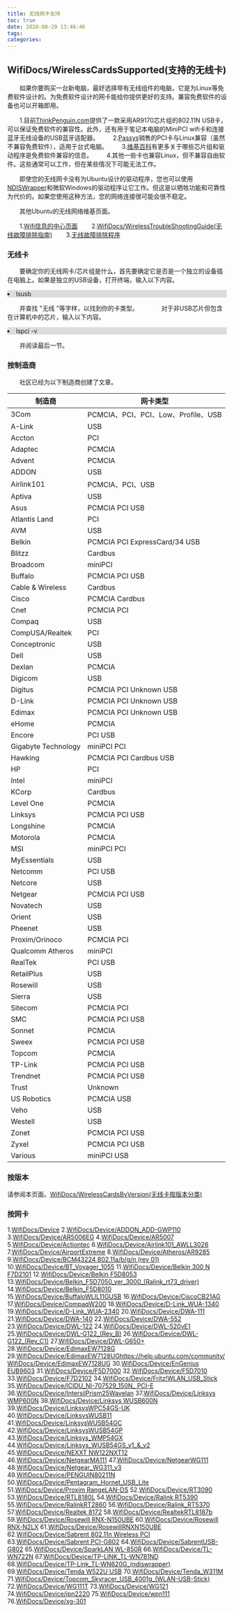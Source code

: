 ```yaml
---
title: 无线网卡支持
toc: true
date: 2020-08-29 13:48:46
tags:
categories:
---
```






## WifiDocs/WirelessCardsSupported(支持的无线卡)

　　如果你要购买一台新电脑，最好选择带有无线组件的电脑，它是为Linux等免费软件设计的。为免费软件设计的网卡能给你提供更好的支持。兼容免费软件的设备也可以开箱即用。

　　1.目前[ThinkPenguin.com](http://thinkpenguin.com/)提供了一款采用AR9170芯片组的802.11N USB卡，可以保证免费软件的兼容性。此外，还有用于笔记本电脑的MiniPCI wifi卡和连接蓝牙无线设备的USB蓝牙适配器。
　　2.[Passys](http://www.passys.nl/wirelessnetwork)销售的PCI卡与Linux兼容（虽然不兼容免费软件），适用于台式电脑。
　　3.[维基百科](http://en.wikipedia.org/wiki/Comparison_of_open_source_wireless_drivers)有更多关于哪些芯片组和驱动程序是免费软件兼容的信息。
　　4.其他一些卡也兼容Linux，但不兼容自由软件。这些通常可以工作，但在某些情况下可能无法工作。

　　即使您的无线网卡没有为Ubuntu设计的驱动程序，您也可以使用[NDISWrapper](http://ndiswrapper.sourceforge.net/)和微软Windows的驱动程序让它工作。但这是以牺牲功能和可靠性为代价的。如果您使用这种方法，您的网络连接很可能会很不稳定。

　　其他Ubuntu的无线网络维基页面。

　　1.[Wifi信息的中心页面](https://help.ubuntu.com/community/WifiDocs)
　　2.[WifiDocs/WirelessTroubleShootingGuide(无线故障排除指南)](https://help.ubuntu.com/community/WifiDocs/WirelessTroubleShootingGuide)
　　3.[无线故障排除程序](https://help.ubuntu.com/community/WirelessTroubleshootingProcedure)

### 无线卡
　　要确定你的无线网卡/芯片组是什么，首先要确定它是否是一个独立的设备插在电脑上。如果是独立的USB设备，打开终端，输入以下内容。

<li style="background:	#DCDCDC">lsusb</li>

　　并查找 "无线 "等字样，以找到你的卡类型。　　
　　对于非USB芯片但包含在计算机中的芯片，输入以下内容。

<li style="background:	#DCDCDC">lspci -v</li>

　　并阅读最后一节。

### 按制造商
　　社区已经为以下制造商创建了文章。


 | 制造商 | 网卡类型  |
 | ----  | -------- |
 | 3Com  | PCMCIA、PCI、PCI、Low、Profile、USB |
 | A-Link | USB |
 | Accton | PCI |
 | Adaptec | PCMCIA |
 | Advent | PCMCIA |
 | ADDON | USB |
 | Airlink101 | PCMCIA、PCI、USB |
 | Aptiva | USB |
 | Asus | PCMCIA PCI USB |
 | Atlantis Land | PCI
 | AVM | USB |
 | Belkin | PCMCIA PCI ExpressCard/34 USB |
 | Blitzz | Cardbus |
 | Broadcom | miniPCI |
 | Buffalo | PCMCIA PCI USB |
 | Cable & Wireless | Cardbus
 | Cisco | PCMCIA Cardbus |
 | Cnet | PCMCIA PCI |
 | Compaq | USB |
 | CompUSA/Realtek | PCI |
 | Conceptronic | USB
 | Dell | USB |
 | Dexlan | PCMCIA |
 | Digicom | USB |
 | Digitus | PCMCIA PCI Unknown USB |
 | D-Link | PCMCIA PCI Unknown USB |
 | Edimax | PCMCIA PCI Unknown USB |
 | eHome | PCMCIA |
 | Encore | PCI USB |
 | Gigabyte Technology | miniPCI PCI |
 | Hawking | PCMCIA PCI Cardbus USB |
 | HP | PCI |
 | Intel | miniPCI |
 | KCorp | Cardbus |
 | Level One | PCMCIA |
 | Linksys | PCMCIA PCI USB |
 | Longshine | PCMCIA |
 | Motorola | PCMCIA
 | MSI | miniPCI PCI |
 | MyEssentials | USB |
 | Netcomm | PCI USB |
 | Netcore | USB |
 | Netgear | PCMCIA PCI USB |
 | Novatech | USB |
 | Orient | USB |
 | Pheenet | USB |
 | Proxim/Orinoco | PCMCIA PCI |
 | Qualcomm Atheros | miniPCI |
 | RealTek | PCI USB |
 | RetailPlus | USB |
 | Rosewill | USB |
 | Sierra | USB |
 | Sitecom | PCMCIA PCI |
 | SMC | PCMCIA PCI USB |
 | Sonnet | PCMCIA |
 | Sweex | PCMCIA PCI USB |
 | Topcom | PCMCIA |
 | TP-Link | PCMCIA PCI USB |
 | Trendnet | PCMCIA PCI USB |
 | Trust | Unknown |
 | US Robotics | PCMCIA USB |
 | Veho | USB |
 | Westell | USB |
 | Zonet | PCMCIA PCI USB |
 | Zyxel | PCMCIA PCI USB |
 | Various | miniPCI USB |


### 按版本
请参阅本页面。[WifiDocs/WirelessCardsByVersion(无线卡按版本分类)](https://help.ubuntu.com/community/WifiDocs/WirelessCardsByVersion)

### 按网卡

1.[WifiDocs/Device](https://help.ubuntu.com/community/WifiDocs/Device)
2.[WifiDocs/Device/ADDON_ADD-GWP110](https://help.ubuntu.com/community/WifiDocs/Device/ADDON_ADD-GWP110)
3.[WifiDocs/Device/AR5006EG](https://help.ubuntu.com/community/WifiDocs/Device/AR5006EG)
4.[WifiDocs/Device/AR5007](https://help.ubuntu.com/community/WifiDocs/Device/Actiontec)
5.[WifiDocs/Device/Actiontec](https://help.ubuntu.com/community/WifiDocs/Device/Actiontec)
6.[WifiDocs/Device/Airlink101_AWLL3026](https://help.ubuntu.com/community/WifiDocs/Device/Airlink101_AWLL3026)
7.[WifiDocs/Device/AirportExtreme](https://help.ubuntu.com/community/WifiDocs/Device/AirportExtreme)
8.[WifiDocs/Device/Atheros/AR9285](https://help.ubuntu.com/community/WifiDocs/Device/Atheros/AR9285)
9.[WifiDocs/Device/BCM43224 802.11a/b/g/n (rev 01)](https://help.ubuntu.com/community/WifiDocs/Device/BCM43224%20802.11a/b/g/n%20%28rev%2001%29)
10.[WifiDocs/Device/BT_Voyager_1055](https://help.ubuntu.com/community/WifiDocs/Device/BT_Voyager_1055)
11.[WifiDocs/Device/Belkin 300 N F7D2101](https://help.ubuntu.com/community/WifiDocs/Device/Belkin%20300%20N%20F7D2101)
12.[WifiDocs/Device/Belkin F5D8053](https://help.ubuntu.com/community/WifiDocs/Device/Belkin%20F5D8053)
13.[WifiDocs/Device/Belkin_F5D7050_ver_3000_(Ralink_rt73_driver)](https://help.ubuntu.com/community/WifiDocs/Device/Belkin_F5D7050_ver_3000_%28Ralink_rt73_driver%29)
14.[WifiDocs/Device/Belkin_F5D8010](https://help.ubuntu.com/community/WifiDocs/Device/Belkin_F5D8010)
15.[WifiDocs/Device/BuffaloWLIL11GUSB](https://help.ubuntu.com/community/WifiDocs/Device/BuffaloWLIL11GUSB)
16.[WifiDocs/Device/CiscoCB21AG](https://help.ubuntu.com/community/WifiDocs/Device/CiscoCB21AG)
17.[WifiDocs/Device/CompaqW200](https://help.ubuntu.com/community/WifiDocs/Device/CompaqW200)
18.[WifiDocs/Device/D-Link_WUA-1340](https://help.ubuntu.com/community/WifiDocs/Device/D-Link_WUA-1340)
19.[WifiDocs/Device/D-Link_WUA-2340](https://help.ubuntu.com/community/WifiDocs/Device/D-Link_WUA-2340)
20.[WifiDocs/Device/DWA-111](https://help.ubuntu.com/community/WifiDocs/Device/DWA-111)
21.[WifiDocs/Device/DWA-140](https://help.ubuntu.com/community/WifiDocs/Device/DWA-140)
22.[WifiDocs/Device/DWA-552](https://help.ubuntu.com/community/WifiDocs/Device/DWA-552)
23.[WifiDocs/Device/DWL-122](https://help.ubuntu.com/community/WifiDocs/Device/DWL-122)
24.[WifiDocs/Device/DWL-520vE1](https://help.ubuntu.com/community/WifiDocs/Device/DWL-520vE1)
25.[WifiDocs/Device/DWL-G122_(Rev_B)](https://help.ubuntu.com/community/WifiDocs/Device/DWL-G122_%28Rev_B%29)
26.[WifiDocs/Device/DWL-G122_(Rev_C1)](https://help.ubuntu.com/community/WifiDocs/Device/DWL-G122_%28Rev_C1%29)
27.[WifiDocs/Device/DWL-G650+](https://help.ubuntu.com/community/WifiDocs/Device/DWL-G650%2B)
28.[WifiDocs/Device/EdimaxEW7128G](https://help.ubuntu.com/community/WifiDocs/Device/EdimaxEW7128G)
29.[WifiDocs/Device/EdimaxEW7128UG]()https://help.ubuntu.com/community/WifiDocs/Device/EdimaxEW7128UG
30.[WifiDocs/Device/EnGenius EUB9603](https://help.ubuntu.com/community/WifiDocs/Device/EnGenius%20EUB9603)
31.[WifiDocs/Device/F5D7000](https://help.ubuntu.com/community/WifiDocs/Device/F5D7000)
32.[WifiDocs/Device/F5D7010](https://help.ubuntu.com/community/WifiDocs/Device/F5D7010)
33.[WifiDocs/Device/F7D2102](https://help.ubuntu.com/community/WifiDocs/Device/F7D2102)
34.[WifiDocs/Device/Fritz!WLAN_USB_Stick](https://help.ubuntu.com/community/WifiDocs/Device/Fritz%21WLAN_USB_Stick)
35.[WifiDocs/Device/ICIDU_NI-707529_150N_ PCI-E](https://help.ubuntu.com/community/WifiDocs/Device/ICIDU_NI-707529_150N_%20PCI-E)
36.[WifiDocs/Device/IntersilPrism25Wavelan](https://help.ubuntu.com/community/WifiDocs/Device/IntersilPrism25Wavelan)
37.[WifiDocs/Device/Linksys WMP600N](https://help.ubuntu.com/community/WifiDocs/Device/Linksys%20WMP600N)
38.[WifiDocs/Device/Linksys WUSB600N](https://help.ubuntu.com/community/WifiDocs/Device/Linksys%20WUSB600N)
39.[WifiDocs/Device/LinksysWPC54GS-UK](https://help.ubuntu.com/community/WifiDocs/Device/LinksysWPC54GS-UK)
40.[WifiDocs/Device/LinksysWUSB11](https://help.ubuntu.com/community/WifiDocs/Device/LinksysWUSB11)
41.[WifiDocs/Device/LinksysWUSB54GC](https://help.ubuntu.com/community/WifiDocs/Device/LinksysWUSB54GC)
42.[WifiDocs/Device/LinksysWUSB54GP](https://help.ubuntu.com/community/WifiDocs/Device/LinksysWUSB54GP)
43.[WifiDocs/Device/Linksys_WMP54GX](https://help.ubuntu.com/community/WifiDocs/Device/Linksys_WMP54GX)
44.[WifiDocs/Device/Linksys_WUSB54GS_v1_&_v2](https://help.ubuntu.com/community/WifiDocs/Device/Linksys_WUSB54GS_v1_%26_v2)
45.[WifiDocs/Device/NEXXT NW122NXT12](https://help.ubuntu.com/community/WifiDocs/Device/NEXXT%20NW122NXT12)
46.[WifiDocs/Device/NetgearMA111](https://help.ubuntu.com/community/WifiDocs/Device/NetgearMA111)
47.[WifiDocs/Device/NetgearWG111](https://help.ubuntu.com/community/WifiDocs/Device/NetgearWG111)
48.[WifiDocs/Device/Netgear_WG311_v3](https://help.ubuntu.com/community/WifiDocs/Device/Netgear_WG311_v3)
49.[WifiDocs/Device/PENGUIN80211N](https://help.ubuntu.com/community/WifiDocs/Device/PENGUIN80211N)
50.[WifiDocs/Device/Pentagram_Hornet_USB_Lite](https://help.ubuntu.com/community/WifiDocs/Device/Pentagram_Hornet_USB_Lite)
51.[WifiDocs/Device/Proxim RangeLAN-DS](https://help.ubuntu.com/community/WifiDocs/Device/Proxim%20RangeLAN-DS)
52.[WifiDocs/Device/RT3090](https://help.ubuntu.com/community/WifiDocs/Device/RT3090)
53.[WifiDocs/Device/RTL8180L](https://help.ubuntu.com/community/WifiDocs/Device/RTL8180L)
54.[WifiDocs/Device/Ralink RT5390](https://help.ubuntu.com/community/WifiDocs/Device/Ralink%20RT5390)
55.[WifiDocs/Device/RalinkRT2860](https://help.ubuntu.com/community/WifiDocs/Device/RalinkRT2860)
56.[WifiDocs/Device/Ralink_RT5370](https://help.ubuntu.com/community/WifiDocs/Device/Ralink_RT5370)
57.[WifiDocs/Device/Realtek 8172](https://help.ubuntu.com/community/WifiDocs/Device/Realtek%208172)
58.[WifiDocs/Device/RealtekRTL8187b](https://help.ubuntu.com/community/WifiDocs/Device/RealtekRTL8187b)
59.[WifiDocs/Device/Rosewill RNX-N150UBE](https://help.ubuntu.com/community/WifiDocs/Device/Rosewill%20RNX-N150UBE)
60.[WifiDocs/Device/Rosewill RNX-N2LX](https://help.ubuntu.com/community/WifiDocs/Device/Rosewill%20RNX-N2LX)
61.[WifiDocs/Device/RosewillRNXN150UBE](https://help.ubuntu.com/community/WifiDocs/Device/RosewillRNXN150UBE)
62.[WifiDocs/Device/Sabrent 802.11n Wireless PCI](https://help.ubuntu.com/community/WifiDocs/Device/Sabrent%20802.11n%20Wireless%20PCI)
63.[WifiDocs/Device/Sabrent PCI-G802](https://help.ubuntu.com/community/WifiDocs/Device/Sabrent%20PCI-G802)
64.[WifiDocs/Device/SabrentUSB-G802](https://help.ubuntu.com/community/WifiDocs/Device/SabrentUSB-G802)
65.[WifiDocs/Device/SparkLAN WL-850R](https://help.ubuntu.com/community/WifiDocs/Device/SparkLAN%20WL-850R)
66.[WifiDocs/Device/TL-WN722N](https://help.ubuntu.com/community/WifiDocs/Device/TL-WN722N)
67.[WifiDocs/Device/TP-LINK_TL-WN781ND](https://help.ubuntu.com/community/WifiDocs/Device/TP-LINK_TL-WN781ND)
68.[WifiDocs/Device/TP-Link_TL-WN620G_(ndiswrapper)](https://help.ubuntu.com/community/WifiDocs/Device/TP-Link_TL-WN620G_%28ndiswrapper%29)
69.[WifiDocs/Device/Tenda W522U USB](https://help.ubuntu.com/community/WifiDocs/Device/Tenda%20W522U%20USB)
70.[WifiDocs/Device/Tenda_W311M](https://help.ubuntu.com/community/WifiDocs/Device/Tenda_W311M)
71.[WifiDocs/Device/Topcom_Skyracer_USB_4001g_(WLAN-USB-Stick)](https://help.ubuntu.com/community/WifiDocs/Device/Topcom_Skyracer_USB_4001g_%28WLAN-USB-Stick%29)
72.[WifiDocs/Device/WG111T](https://help.ubuntu.com/community/WifiDocs/Device/WG111T)
73.[WifiDocs/Device/WG121](https://help.ubuntu.com/community/WifiDocs/Device/WG121)
74.[WifiDocs/Device/ipn2220](https://help.ubuntu.com/community/WifiDocs/Device/ipn2220)
75.[WifiDocs/Device/wpn111](https://help.ubuntu.com/community/WifiDocs/Device/wpn111)
76.[WifiDocs/Device/xg-301](https://help.ubuntu.com/community/WifiDocs/Device/xg-301)
